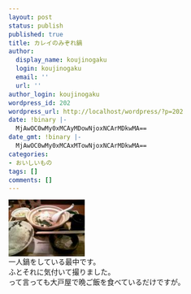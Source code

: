```yaml
---
layout: post
status: publish
published: true
title: カレイのみぞれ鍋
author:
  display_name: koujinogaku
  login: koujinogaku
  email: ''
  url: ''
author_login: koujinogaku
wordpress_id: 202
wordpress_url: http://localhost/wordpress/?p=202
date: !binary |-
  MjAwOC0wMy0xMCAyMDowNjoxNCArMDkwMA==
date_gmt: !binary |-
  MjAwOC0wMy0xMCAxMTowNjoxNCArMDkwMA==
categories:
- おいしいもの
tags: []
comments: []
---
```

<p><a href="/blog/img/20080310200614.jpg"><img src="/blog/img/20080310200614s.jpg" alt="20080310200614" align="left" border="0"></a><br clear="all">一人鍋をしている最中です。<br />
ふとそれに気付いて撮りました。<br />
って言っても大戸屋で晩ご飯を食べているだけですが。</p>
